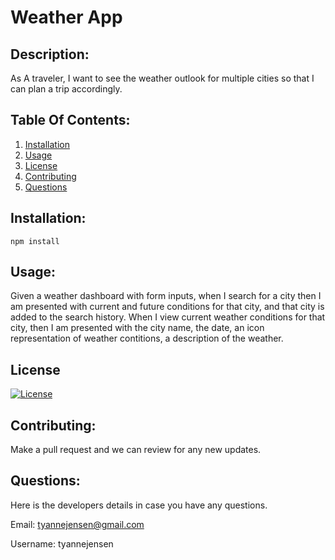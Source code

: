 # Weather App
## Description:
As A traveler, I want to see the weather outlook for multiple cities so that I can plan a trip accordingly.

## Table Of Contents:
1. [Installation](#Installation)
2. [Usage](#Usage)
3. [License](#License)
4. [Contributing](#Contributing)
5. [Questions](#Questions)

## Installation:
`npm install`

## Usage:
Given a weather dashboard with form inputs, when I search for a city then I am presented with current and future conditions for that city, and that city is added to the search history. When I view current weather conditions for that city, then I am presented with the city name, the date, an icon representation of weather contitions, a description of the weather. 

## License
[![License](https://img.shields.io/badge/License-Apache_2.0-blue.svg)](https://opensource.org/licenses/Apache-2.0) 

## Contributing:
Make a pull request and we can review for any new updates.

## Questions:
Here is the developers details in case you have any questions.

Email: tyannejensen@gmail.com

Username: tyannejensen 
